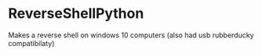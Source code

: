 # ReverseShellPython
Makes a reverse shell on windows 10 computers (also had usb rubberducky compatibilaty)
